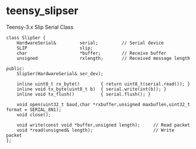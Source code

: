 teensy_slipser
==============

Teensy-3.x Slip Serial Class


    class SlipSer {
        HardwareSerial&         serial;         // Serial device
        SLIP                    slip;
        char                    *buffer;        // Receive buffer
        unsigned                rxlength;       // Received message length
        
    public:
        SlipSer(HardwareSerial& ser_dev);

        inline uint8_t rx_byte()        { return uint8_t(serial.read()); }
        inline void tx_byte(uint8_t b)  { serial.write(int(b)); }               
        inline void tx_flush()          { serial.flush(); }

        void open(uint32_t baud,char *rxbuffer,unsigned maxbuflen,uint32_t format = SERIAL_8N1);
        void close();

        void write(const void *buffer,unsigned length);     // Read packet
        void *read(unsigned& length);                       // Write packet
    };
